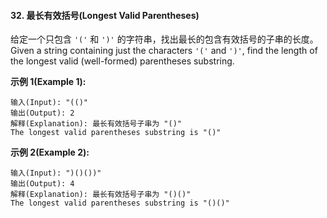 #### 32. 最长有效括号(Longest Valid Parentheses)

给定一个只包含 `'('` 和 `')'` 的字符串，找出最长的包含有效括号的子串的长度。<br/>
Given a string containing just the characters `'('` and `')'`, find the length of the longest valid (well-formed) parentheses substring.

**示例 1(Example 1):**

```
输入(Input): "(()"
输出(Output): 2
解释(Explanation): 最长有效括号子串为 "()"
The longest valid parentheses substring is "()"
```

**示例 2(Example 2):**

```
输入(Input): ")()())"
输出(Output): 4
解释(Explanation): 最长有效括号子串为 "()()"
The longest valid parentheses substring is "()()"
```